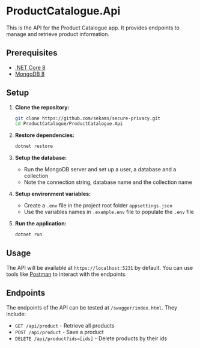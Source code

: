 # ProductCatalogue.Api

This is the API for the Product Catalogue app. It provides endpoints to manage
and retrieve product information.

## Prerequisites

- [.NET Core 8](https://dotnet.microsoft.com/download/dotnet/8.0)
- [MongoDB 8](https://www.mongodb.com/try/download/community)

## Setup

1. **Clone the repository:**

   ```sh
   git clone https://github.com/sekams/secure-privacy.git
   cd ProductCatalogue/ProductCatalogue.Api
   ```

2. **Restore dependencies:**

   ```sh
   dotnet restore
   ```

3. **Setup the database:**

   - Run the MongoDB server and set up a user, a database and a collection
   - Note the connection string, database name and the collection name

4. **Setup environment variables:**

   - Create a `.env` file in the project root folder `appsettings.json`
   - Use the variables names in `.example.env` file to populate the `.env` file

5. **Run the application:**
   ```sh
   dotnet run
   ```

## Usage

The API will be available at `https://localhost:5231` by default. You can use
tools like [Postman](https://www.postman.com/) to interact with the endpoints.

## Endpoints

The endpoints of the API can be tested at `/swagger/index.html`. They include:

- `GET /api/product` - Retrieve all products
- `POST /api/product` - Save a product
- `DELETE /api/product?ids=[ids]` - Delete products by their ids

